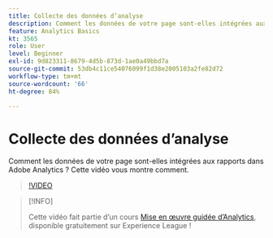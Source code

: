 ```yaml
---
title: Collecte des données d’analyse
description: Comment les données de votre page sont-elles intégrées aux rapports dans Adobe Analytics ? Cette vidéo vous montre comment.
feature: Analytics Basics
kt: 3565
role: User
level: Beginner
exl-id: 9d823311-8679-4d5b-873d-1ae0a49bbd7a
source-git-commit: 53db4c11ce54076099f1d38e2005103a2fe82d72
workflow-type: tm+mt
source-wordcount: '66'
ht-degree: 84%

---
```


# Collecte des données d’analyse

Comment les données de votre page sont-elles intégrées aux rapports dans Adobe Analytics ? Cette vidéo vous montre comment.

>[!VIDEO](https://video.tv.adobe.com/v/28768/?quality=12&learn=on)

>[!INFO]
>
> Cette vidéo fait partie d’un cours [Mise en œuvre guidée d’Analytics](https://experienceleague.adobe.com/?recommended=Analytics-D-1-2019.1), disponible gratuitement sur Experience League !
